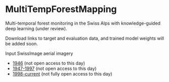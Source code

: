 # MultiTempForestMapping
Multi-temporal forest monitoring in the Swiss Alps with knowledge-guided deep learning (under review).

Download links to target and evaluation data, and trained model weights will be added soon.

Input SwissImage aerial imagery 
- [1946](https://www.swisstopo.admin.ch/en/orthoimage-swissimage-hist-1946) (not open access to this day)
- [1947-1997](https://www.swisstopo.admin.ch/en/orthoimage-swissimage-hist) (not open access to this day)
- [1998-current](https://www.swisstopo.admin.ch/en/orthoimage-swissimage-10) (not fully open access to this day)